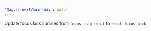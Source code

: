 ```yaml
---
'@ag.ds-next/main-nav': patch
---
```


Update focus lock libraries from `focus-trap-react` to `react-focus-lock`
